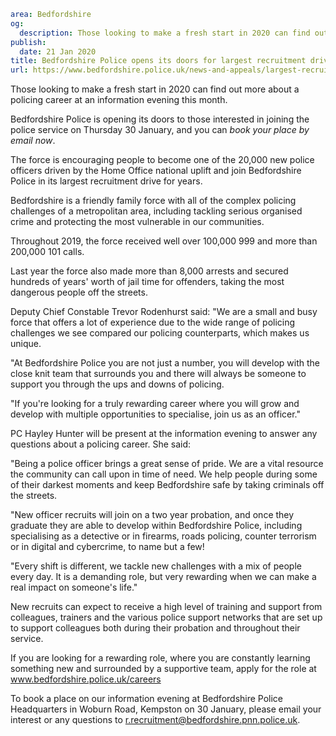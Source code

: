 ```yaml
area: Bedfordshire
og:
  description: Those looking to make a fresh start in 2020 can find out more about a policing career at an information evening this month.
publish:
  date: 21 Jan 2020
title: Bedfordshire Police opens its doors for largest recruitment drive in years
url: https://www.bedfordshire.police.uk/news-and-appeals/largest-recruitment-drive-years-jan20
```

Those looking to make a fresh start in 2020 can find out more about a policing career at an information evening this month.

Bedfordshire Police is opening its doors to those interested in joining the police service on Thursday 30 January, and you can _book your place by email now_.

The force is encouraging people to become one of the 20,000 new police officers driven by the Home Office national uplift and join Bedfordshire Police in its largest recruitment drive for years.

Bedfordshire is a friendly family force with all of the complex policing challenges of a metropolitan area, including tackling serious organised crime and protecting the most vulnerable in our communities.

Throughout 2019, the force received well over 100,000 999 and more than 200,000 101 calls.

Last year the force also made more than 8,000 arrests and secured hundreds of years' worth of jail time for offenders, taking the most dangerous people off the streets.

Deputy Chief Constable Trevor Rodenhurst said: "We are a small and busy force that offers a lot of experience due to the wide range of policing challenges we see compared our policing counterparts, which makes us unique.

"At Bedfordshire Police you are not just a number, you will develop with the close knit team that surrounds you and there will always be someone to support you through the ups and downs of policing.

"If you're looking for a truly rewarding career where you will grow and develop with multiple opportunities to specialise, join us as an officer."

PC Hayley Hunter will be present at the information evening to answer any questions about a policing career. She said:

"Being a police officer brings a great sense of pride. We are a vital resource the community can call upon in time of need. We help people during some of their darkest moments and keep Bedfordshire safe by taking criminals off the streets.

"New officer recruits will join on a two year probation, and once they graduate they are able to develop within Bedfordshire Police, including specialising as a detective or in firearms, roads policing, counter terrorism or in digital and cybercrime, to name but a few!

"Every shift is different, we tackle new challenges with a mix of people every day. It is a demanding role, but very rewarding when we can make a real impact on someone's life."

New recruits can expect to receive a high level of training and support from colleagues, trainers and the various police support networks that are set up to support colleagues both during their probation and throughout their service.

If you are looking for a rewarding role, where you are constantly learning something new and surrounded by a supportive team, apply for the role at www.bedfordshire.police.uk/careers

To book a place on our information evening at Bedfordshire Police Headquarters in Woburn Road, Kempston on 30 January, please email your interest or any questions to r.recruitment@bedfordshire.pnn.police.uk.
